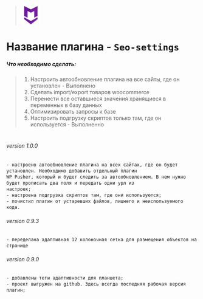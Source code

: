 >![alt-текст](https://github.com/adam-p/markdown-here/raw/master/src/common/images/icon48.png "Текст заголовка логотипа 1")
# Название плагина - `Seo-settings`

##### Что необходимо сделать:
>1. Настроить автообновление плагина на все сайты, где он установлен - Выполнено
>2. Сделать import/export товаров woocommerce
>3. Перенести все оставшиеся значения хранящиеся в переменных в базу данных
>4. Оптимизировать запросы к базе
>5. Настроить подгрузку скриптов только там, где он используется - Выполненно
#

###### version 1.0.0

    - настроено автообновление плагина на всех сайтах, где он будет установлен. Необходимо добавить отдельный плагин
    WP Pusher, который и будет следить за автообновлением. В нем нужно будет прописать два поля и передать одни урл из
    настроек;
    - настроена подгрузка скриптов там, где они используются;
    - почистил плагин от устаревших файлов, лишнего и неиспользуемого кода.

###### version 0.9.3

    - переделана адаптивная 12 колоночная сетка для размещения объектов на странице

###### version 0.9.0

    - добавлены теги адаптивности для планшета;
    - проект выгружен на github. Здесь всегда последняя рабочая версия плагин;

